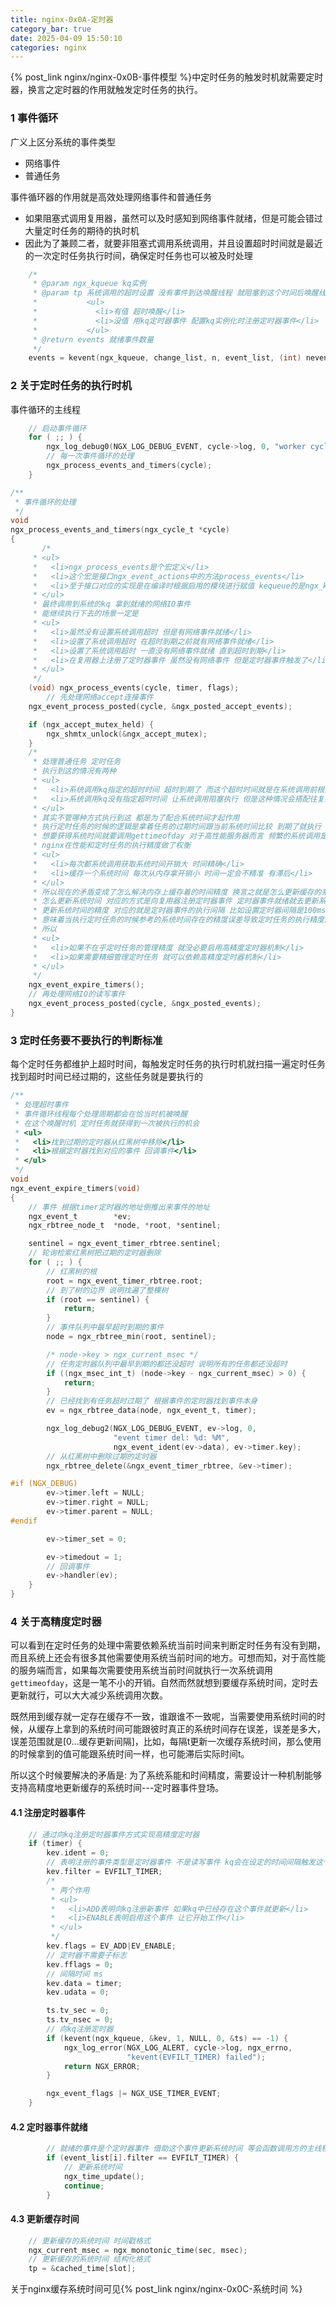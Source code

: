 ```yaml
---
title: nginx-0x0A-定时器
category_bar: true
date: 2025-04-09 15:50:10
categories: nginx
---
```


{% post_link nginx/nginx-0x0B-事件模型 %}中定时任务的触发时机就需要定时器，换言之定时器的作用就触发定时任务的执行。

### 1 事件循环

广义上区分系统的事件类型
- 网络事件
- 普通任务

事件循环器的作用就是高效处理网络事件和普通任务
- 如果阻塞式调用复用器，虽然可以及时感知到网络事件就绪，但是可能会错过大量定时任务的期待的执时机
- 因此为了兼顾二者，就要非阻塞式调用系统调用，并且设置超时时间就是最近的一次定时任务执行时间，确保定时任务也可以被及时处理

```c
    /*
     * @param ngx_kqueue kq实例
     * @param tp 系统调用的超时设置 没有事件到达唤醒线程 就阻塞到这个时间后唤醒线程不要一直阻塞
     *           <ul>
     *             <li>有值 超时唤醒</li>
     *             <li>没值 用kq定时器事件 配置kq实例化时注册定时器事件</li>
     *           </ul>
     * @return events 就绪事件数量
     */
    events = kevent(ngx_kqueue, change_list, n, event_list, (int) nevents, tp);
```

### 2 关于定时任务的执行时机

事件循环的主线程
```c
    // 启动事件循环
    for ( ;; ) {
        ngx_log_debug0(NGX_LOG_DEBUG_EVENT, cycle->log, 0, "worker cycle");
        // 每一次事件循环的处理
        ngx_process_events_and_timers(cycle);
    }
```

```c
/**
 * 事件循环的处理
 */
void
ngx_process_events_and_timers(ngx_cycle_t *cycle)
{
       /*
     * <ul>
     *   <li>ngx_process_events是个宏定义</li>
     *   <li>这个宏是接口ngx_event_actions中的方法process_events</li>
     *   <li>至于接口对应的实现是在编译时根据启用的模块进行赋值 kequeue的是ngx_kqueue_module_ctx中的actions</li>
     * </ul>
     * 最终调用到系统的kq 拿到就绪的网络IO事件
     * 能继续执行下去的场景一定是
     * <ul>
     *   <li>虽然没有设置系统调用超时 但是有网络事件就绪</li>
     *   <li>设置了系统调用超时 在超时到期之前就有网络事件就绪</li>
     *   <li>设置了系统调用超时 一直没有网络事件就绪 直到超时到期</li>
     *   <li>在复用器上注册了定时器事件 虽然没有网络事件 但是定时器事件触发了</li>
     * </ul>
     */
    (void) ngx_process_events(cycle, timer, flags);
        // 先处理网络accept连接事件
    ngx_event_process_posted(cycle, &ngx_posted_accept_events);

    if (ngx_accept_mutex_held) {
        ngx_shmtx_unlock(&ngx_accept_mutex);
    }
    /*
     * 处理普通任务 定时任务
     * 执行到这的情况有两种
     * <ul>
     *   <li>系统调用kq指定的超时时间 超时到期了 而这个超时时间就是在系统调用前根据任务队列的到期时间算出来的</li>
     *   <li>系统调用kq没有指定超时时间 让系统调用阻塞执行 但是这种情况会搭配往复用器注册定时器事件来唤醒阻塞线程</li>
     * </ul>
     * 其实不管哪种方式执行到这 都是为了配合系统时间才起作用
     * 执行定时任务的时候的逻辑是拿着任务的过期时间跟当前系统时间比较 到期了就执行
     * 想要获得系统时间就要调用gettimeofday 对于高性能服务器而言 频繁的系统调用是笔很大的开销
     * nginx在性能和定时任务的执行精度做了权衡
     * <ul>
     *   <li>每次都系统调用获取系统时间开销大 时间精确</li>
     *   <li>缓存一个系统时间 每次从内存拿开销小 时间一定会不精准 有滞后</li>
     * </ul>
     * 所以现在的矛盾变成了怎么解决内存上缓存着的时间精度 换言之就是怎么更新缓存的系统时间 所以引申出来的机制就是更新缓存的系统时间的频率就是系统时间的精度
     * 怎么更新系统时间 对应的方式是向复用器注册定时器事件 定时器事件就绪就去更新系统时间
     * 更新系统时间的精度 对应的就是定时器事件的执行间隔 比如设置定时器间隔是100ms 那么每隔100s就会去更新一次缓存的系统时间 也就意味着缓存的系统时间比实时的系统时间滞后最多100ms
     * 意味着当执行定时任务的时候参考的系统时间存在的精度误差导致定时任务的执行精度问题
     * 所以
     * <ul>
     *   <li>如果不在乎定时任务的管理精度 就没必要启用高精度定时器机制</li>
     *   <li>如果需要精细管理定时任务 就可以依赖高精度定时器机制</li>
     * </ul>
     */
    ngx_event_expire_timers();
    // 再处理网络IO的读写事件
    ngx_event_process_posted(cycle, &ngx_posted_events);
}
```

### 3 定时任务要不要执行的判断标准

每个定时任务都维护上超时时间，每触发定时任务的执行时机就扫描一遍定时任务找到超时时间已经过期的，这些任务就是要执行的

```c
/**
 * 处理超时事件
 * 事件循环线程每个处理周期都会在恰当时机被唤醒
 * 在这个唤醒时机 定时任务就获得到一次被执行的机会
 * <ul>
 *   <li>找到过期的定时器从红黑树中移除</li>
 *   <li>根据定时器找到对应的事件 回调事件</li>
 * </ul>
 */
void
ngx_event_expire_timers(void)
{
    // 事件 根据timer定时器的地址倒推出来事件的地址
    ngx_event_t        *ev;
    ngx_rbtree_node_t  *node, *root, *sentinel;

    sentinel = ngx_event_timer_rbtree.sentinel;
    // 轮询检索红黑树把过期的定时器删除
    for ( ;; ) {
        // 红黑树的根
        root = ngx_event_timer_rbtree.root;
        // 到了树的边界 说明找遍了整棵树
        if (root == sentinel) {
            return;
        }
        // 事件队列中最早超时到期的事件
        node = ngx_rbtree_min(root, sentinel);

        /* node->key > ngx_current_msec */
        // 任务定时器队列中最早到期的都还没超时 说明所有的任务都还没超时
        if ((ngx_msec_int_t) (node->key - ngx_current_msec) > 0) {
            return;
        }
        // 已经找到有任务超时过期了 根据事件的定时器找到事件本身
        ev = ngx_rbtree_data(node, ngx_event_t, timer);

        ngx_log_debug2(NGX_LOG_DEBUG_EVENT, ev->log, 0,
                       "event timer del: %d: %M",
                       ngx_event_ident(ev->data), ev->timer.key);
        // 从红黑树中删除过期的定时器
        ngx_rbtree_delete(&ngx_event_timer_rbtree, &ev->timer);

#if (NGX_DEBUG)
        ev->timer.left = NULL;
        ev->timer.right = NULL;
        ev->timer.parent = NULL;
#endif

        ev->timer_set = 0;

        ev->timedout = 1;
        // 回调事件
        ev->handler(ev);
    }
}
```

### 4 关于高精度定时器

可以看到在定时任务的处理中需要依赖系统当前时间来判断定时任务有没有到期，而且系统上还会有很多其他需要使用系统当前时间的地方。可想而知，对于高性能的服务端而言，如果每次需要使用系统当前时间就执行一次系统调用`gettimeofday`，这是一笔不小的开销。自然而然就想到要缓存系统时间，定时去更新就行，可以大大减少系统调用次数。

既然用到缓存就一定存在缓存不一致，谁跟谁不一致呢，当需要使用系统时间的时候，从缓存上拿到的系统时间可能跟彼时真正的系统时间存在误差，误差是多大，误差范围就是[0...缓存更新间隔]，比如，每隔t更新一次缓存系统时间，那么使用的时候拿到的值可能跟系统时间一样，也可能滞后实际时间t。

所以这个时候要解决的矛盾是: 为了系统系能和时间精度，需要设计一种机制能够支持高精度地更新缓存的系统时间---定时器事件登场。

#### 4.1 注册定时器事件
```c
    // 通过向kq注册定时器事件方式实现高精度定时器
    if (timer) {
        kev.ident = 0;
        // 表明注册的事件类型是定时器事件 不是读写事件 kq会在设定的时间间隔触发这个事件
        kev.filter = EVFILT_TIMER;
        /*
         * 两个作用
         * <ul>
         *   <li>ADD表明向kq注册新事件 如果kq中已经存在这个事件就更新</li>
         *   <li>ENABLE表明启用这个事件 让它开始工作</li>
         * </ul>
         */
        kev.flags = EV_ADD|EV_ENABLE;
        // 定时器不需要子标志
        kev.fflags = 0;
        // 间隔时间 ms
        kev.data = timer;
        kev.udata = 0;

        ts.tv_sec = 0;
        ts.tv_nsec = 0;
        // 向kq注册定时器
        if (kevent(ngx_kqueue, &kev, 1, NULL, 0, &ts) == -1) {
            ngx_log_error(NGX_LOG_ALERT, cycle->log, ngx_errno,
                          "kevent(EVFILT_TIMER) failed");
            return NGX_ERROR;
        }

        ngx_event_flags |= NGX_USE_TIMER_EVENT;
    }
```

#### 4.2 定时器事件就绪
```c
        // 就绪的事件是个定时器事件 借助这个事件更新系统时间 等会函数调用方的主线程要触发定时任务执行 依赖更新过后的系统时间来判断任务是否到期
        if (event_list[i].filter == EVFILT_TIMER) {
            // 更新系统时间
            ngx_time_update();
            continue;
        }
```

#### 4.3 更新缓存时间
```c
    // 更新缓存的系统时间 时间戳格式
    ngx_current_msec = ngx_monotonic_time(sec, msec);
    // 更新缓存的系统时间 结构化格式
    tp = &cached_time[slot];
```

关于nginx缓存系统时间可见{% post_link nginx/nginx-0x0C-系统时间 %}